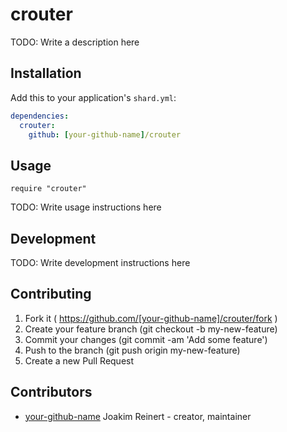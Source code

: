# crouter

TODO: Write a description here

## Installation


Add this to your application's `shard.yml`:

```yaml
dependencies:
  crouter:
    github: [your-github-name]/crouter
```


## Usage


```crystal
require "crouter"
```


TODO: Write usage instructions here

## Development

TODO: Write development instructions here

## Contributing

1. Fork it ( https://github.com/[your-github-name]/crouter/fork )
2. Create your feature branch (git checkout -b my-new-feature)
3. Commit your changes (git commit -am 'Add some feature')
4. Push to the branch (git push origin my-new-feature)
5. Create a new Pull Request

## Contributors

- [your-github-name](https://github.com/[your-github-name]) Joakim Reinert - creator, maintainer
